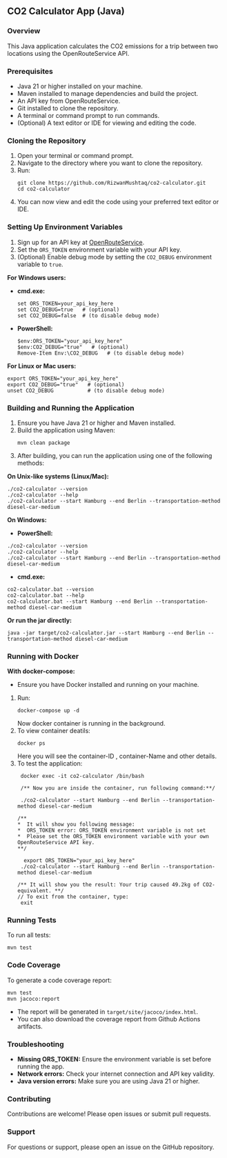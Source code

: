 ## CO2 Calculator App (Java)

### Overview

This Java application calculates the CO2 emissions for a trip between two
locations using the OpenRouteService API.

### Prerequisites

* Java 21 or higher installed on your machine.
* Maven installed to manage dependencies and build the project.
* An API key from OpenRouteService.
* Git installed to clone the repository.
* A terminal or command prompt to run commands.
* (Optional) A text editor or IDE for viewing and editing the code.

### Cloning the Repository

1. Open your terminal or command prompt.
2. Navigate to the directory where you want to clone the repository.
3. Run:
   ```
   git clone https://github.com/RizwanMushtaq/co2-calculator.git
   cd co2-calculator
   ```
4. You can now view and edit the code using your preferred text editor or IDE.

### Setting Up Environment Variables

1. Sign up for an API key
   at [OpenRouteService](https://openrouteservice.org/sign-up/).
2. Set the `ORS_TOKEN` environment variable with your API key.
3. (Optional) Enable debug mode by setting the `CO2_DEBUG` environment
   variable to `true`.

**For Windows users:**

- **cmd.exe:**
  ```
  set ORS_TOKEN=your_api_key_here
  set CO2_DEBUG=true   # (optional)
  set CO2_DEBUG=false  # (to disable debug mode)
  ```
- **PowerShell:**
  ```
  $env:ORS_TOKEN="your_api_key_here"
  $env:CO2_DEBUG="true"   # (optional)
  Remove-Item Env:\CO2_DEBUG   # (to disable debug mode)
  ```

**For Linux or Mac users:**

  ```
  export ORS_TOKEN="your_api_key_here"
  export CO2_DEBUG="true"   # (optional)
  unset CO2_DEBUG           # (to disable debug mode)
  ```

### Building and Running the Application

1. Ensure you have Java 21 or higher and Maven installed.
2. Build the application using Maven:
   ```
   mvn clean package
   ```
3. After building, you can run the application using one of the following
   methods:

**On Unix-like systems (Linux/Mac):**

```
./co2-calculator --version
./co2-calculator --help
./co2-calculator --start Hamburg --end Berlin --transportation-method diesel-car-medium
```

**On Windows:**

- **PowerShell:**

```
./co2-calculator --version
./co2-calculator --help
./co2-calculator --start Hamburg --end Berlin --transportation-method diesel-car-medium
```

- **cmd.exe:**

```
co2-calculator.bat --version
co2-calculator.bat --help
co2-calculator.bat --start Hamburg --end Berlin --transportation-method diesel-car-medium
```

**Or run the jar directly:**

```
java -jar target/co2-calculator.jar --start Hamburg --end Berlin --transportation-method diesel-car-medium
```

### Running with Docker

**With docker-compose:**

* Ensure you have Docker installed and running on your machine.

1. Run:
   ```
   docker-compose up -d
   ```
   Now docker container is running in the background.
2. To view container deatils:
   ```
   docker ps
   ```
   Here you will see the container-ID , container-Name and other details.
3. To test the application:
   ```
    docker exec -it co2-calculator /bin/bash
    
    /** Now you are inside the container, run following command:**/
   
    ./co2-calculator --start Hamburg --end Berlin --transportation-method diesel-car-medium
   
   /** 
   *  It will show you following message: 
   *  ORS_TOKEN error: ORS_TOKEN environment variable is not set
   *  Please set the ORS_TOKEN environment variable with your own OpenRouteService API key.
   **/
   
     export ORS_TOKEN="your_api_key_here"
    ./co2-calculator --start Hamburg --end Berlin --transportation-method diesel-car-medium
   
   /** It will show you the result: Your trip caused 49.2kg of CO2-equivalent. **/
   // To exit from the container, type:
    exit
   ```

### Running Tests

To run all tests:

```
mvn test
```

### Code Coverage

To generate a code coverage report:

```
mvn test
mvn jacoco:report
```

* The report will be generated in `target/site/jacoco/index.html`.
* You can also download the coverage report from Github Actions artifacts.

### Troubleshooting

- **Missing ORS_TOKEN:** Ensure the environment variable is set before running
  the app.
- **Network errors:** Check your internet connection and API key validity.
- **Java version errors:** Make sure you are using Java 21 or higher.

### Contributing

Contributions are welcome! Please open issues or submit pull requests.

### Support

For questions or support, please open an issue on the GitHub repository.
